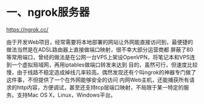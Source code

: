 # 一、ngrok服务器
https://ngrok.cc/ 

由于开发Web项目，经常需要将本地部署的网站让外网能直接访问到，最便捷的做法当然是在ADSL路由器上直接做端口映射，很不幸大部分运营商都 屏蔽了80等常用端口，曾经的做法是在公网一台VPS上架设OpenVPN，将笔记本和VPS连到一个虚拟局域网，再用iptables做端口转发来达到 目的，虽然可行，但速度比较慢，由于线路不稳定造成掉线几率较高。偶然发现还有个叫ngrok的神器专门做了这件事，不但提供了一个在外网能够安全的访问 内网Web主机，还能捕获所有请求的http内容，方便调试，甚至还支持tcp层端口映射，不局限于某一特定的服务。支持Mac OS X，Linux，Windows平台。